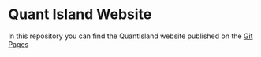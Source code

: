 # Quant Island Website

In this repository you can find the QuantIsland website published on the [Git Pages](https;//quantisland.com)
